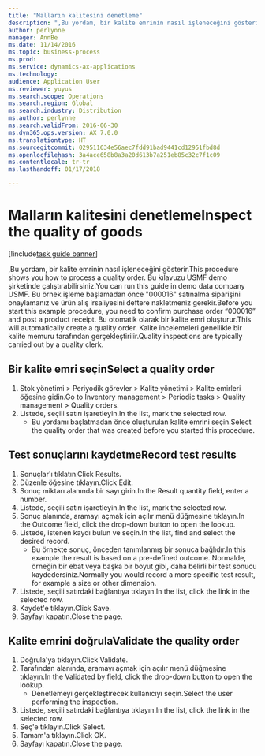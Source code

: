 ```yaml
---
title: "Malların kalitesini denetleme"
description: ",Bu yordam, bir kalite emrinin nasıl işleneceğini gösterir."
author: perlynne
manager: AnnBe
ms.date: 11/14/2016
ms.topic: business-process
ms.prod: 
ms.service: dynamics-ax-applications
ms.technology: 
audience: Application User
ms.reviewer: yuyus
ms.search.scope: Operations
ms.search.region: Global
ms.search.industry: Distribution
ms.author: perlynne
ms.search.validFrom: 2016-06-30
ms.dyn365.ops.version: AX 7.0.0
ms.translationtype: HT
ms.sourcegitcommit: 029511634e56aec7fdd91bad9441cd12951fbd8d
ms.openlocfilehash: 3a4ace658b8a3a20d613b7a251eb85c32c7f1c09
ms.contentlocale: tr-tr
ms.lasthandoff: 01/17/2018

---
```

# <a name="inspect-the-quality-of-goods"></a><span data-ttu-id="3abe0-103">Malların kalitesini denetleme</span><span class="sxs-lookup"><span data-stu-id="3abe0-103">Inspect the quality of goods</span></span>

[!include[task guide banner](../../includes/task-guide-banner.md)]

<span data-ttu-id="3abe0-104">,Bu yordam, bir kalite emrinin nasıl işleneceğini gösterir.</span><span class="sxs-lookup"><span data-stu-id="3abe0-104">This procedure shows you how to process a quality order.</span></span> <span data-ttu-id="3abe0-105">Bu kılavuzu USMF demo şirketinde çalıştırabilirsiniz.</span><span class="sxs-lookup"><span data-stu-id="3abe0-105">You can run this guide in demo data company USMF.</span></span> <span data-ttu-id="3abe0-106">Bu örnek işleme başlamadan önce "000016" satınalma siparişini onaylamanız ve ürün alış irsaliyesini deftere nakletmeniz gerekir.</span><span class="sxs-lookup"><span data-stu-id="3abe0-106">Before you start this example procedure, you need to confirm purchase order “000016” and post a product receipt.</span></span> <span data-ttu-id="3abe0-107">Bu otomatik olarak bir kalite emri oluşturur.</span><span class="sxs-lookup"><span data-stu-id="3abe0-107">This will automatically create a quality order.</span></span> <span data-ttu-id="3abe0-108">Kalite incelemeleri genellikle bir kalite memuru tarafından gerçekleştirilir.</span><span class="sxs-lookup"><span data-stu-id="3abe0-108">Quality inspections are typically carried out by a quality clerk.</span></span>


## <a name="select-a-quality-order"></a><span data-ttu-id="3abe0-109">Bir kalite emri seçin</span><span class="sxs-lookup"><span data-stu-id="3abe0-109">Select a quality order</span></span>
1. <span data-ttu-id="3abe0-110">Stok yönetimi > Periyodik görevler > Kalite yönetimi > Kalite emirleri öğesine gidin.</span><span class="sxs-lookup"><span data-stu-id="3abe0-110">Go to Inventory management > Periodic tasks > Quality management > Quality orders.</span></span>
2. <span data-ttu-id="3abe0-111">Listede, seçili satırı işaretleyin.</span><span class="sxs-lookup"><span data-stu-id="3abe0-111">In the list, mark the selected row.</span></span>
    * <span data-ttu-id="3abe0-112">Bu yordamı başlatmadan önce oluşturulan kalite emrini seçin.</span><span class="sxs-lookup"><span data-stu-id="3abe0-112">Select the quality order that was created before you started this procedure.</span></span>  

## <a name="record-test-results"></a><span data-ttu-id="3abe0-113">Test sonuçlarını kaydetme</span><span class="sxs-lookup"><span data-stu-id="3abe0-113">Record test results</span></span>
1. <span data-ttu-id="3abe0-114">Sonuçlar'ı tıklatın.</span><span class="sxs-lookup"><span data-stu-id="3abe0-114">Click Results.</span></span>
2. <span data-ttu-id="3abe0-115">Düzenle öğesine tıklayın.</span><span class="sxs-lookup"><span data-stu-id="3abe0-115">Click Edit.</span></span>
3. <span data-ttu-id="3abe0-116">Sonuç miktarı alanında bir sayı girin.</span><span class="sxs-lookup"><span data-stu-id="3abe0-116">In the Result quantity field, enter a number.</span></span>
4. <span data-ttu-id="3abe0-117">Listede, seçili satırı işaretleyin.</span><span class="sxs-lookup"><span data-stu-id="3abe0-117">In the list, mark the selected row.</span></span>
5. <span data-ttu-id="3abe0-118">Sonuç alanında, aramayı açmak için açılır menü düğmesine tıklayın.</span><span class="sxs-lookup"><span data-stu-id="3abe0-118">In the Outcome field, click the drop-down button to open the lookup.</span></span>
6. <span data-ttu-id="3abe0-119">Listede, istenen kaydı bulun ve seçin.</span><span class="sxs-lookup"><span data-stu-id="3abe0-119">In the list, find and select the desired record.</span></span>
    * <span data-ttu-id="3abe0-120">Bu örnekte sonuç, önceden tanımlanmış bir sonuca bağlıdır.</span><span class="sxs-lookup"><span data-stu-id="3abe0-120">In this example the result is based on a pre-defined outcome.</span></span> <span data-ttu-id="3abe0-121">Normalde, örneğin bir ebat veya başka bir boyut gibi, daha belirli bir test sonucu kaydedersiniz.</span><span class="sxs-lookup"><span data-stu-id="3abe0-121">Normally you would record a more specific test result, for example a size or other dimension.</span></span>  
7. <span data-ttu-id="3abe0-122">Listede, seçili satırdaki bağlantıya tıklayın.</span><span class="sxs-lookup"><span data-stu-id="3abe0-122">In the list, click the link in the selected row.</span></span>
8. <span data-ttu-id="3abe0-123">Kaydet'e tıklayın.</span><span class="sxs-lookup"><span data-stu-id="3abe0-123">Click Save.</span></span>
9. <span data-ttu-id="3abe0-124">Sayfayı kapatın.</span><span class="sxs-lookup"><span data-stu-id="3abe0-124">Close the page.</span></span>

## <a name="validate-the-quality-order"></a><span data-ttu-id="3abe0-125">Kalite emrini doğrula</span><span class="sxs-lookup"><span data-stu-id="3abe0-125">Validate the quality order</span></span>
1. <span data-ttu-id="3abe0-126">Doğrula'ya tıklayın.</span><span class="sxs-lookup"><span data-stu-id="3abe0-126">Click Validate.</span></span>
2. <span data-ttu-id="3abe0-127">Tarafından alanında, aramayı açmak için açılır menü düğmesine tıklayın.</span><span class="sxs-lookup"><span data-stu-id="3abe0-127">In the Validated by field, click the drop-down button to open the lookup.</span></span>
    * <span data-ttu-id="3abe0-128">Denetlemeyi gerçekleştirecek kullanıcıyı seçin.</span><span class="sxs-lookup"><span data-stu-id="3abe0-128">Select the user performing the inspection.</span></span>  
3. <span data-ttu-id="3abe0-129">Listede, seçili satırdaki bağlantıya tıklayın.</span><span class="sxs-lookup"><span data-stu-id="3abe0-129">In the list, click the link in the selected row.</span></span>
4. <span data-ttu-id="3abe0-130">Seç'e tıklayın.</span><span class="sxs-lookup"><span data-stu-id="3abe0-130">Click Select.</span></span>
5. <span data-ttu-id="3abe0-131">Tamam'a tıklayın.</span><span class="sxs-lookup"><span data-stu-id="3abe0-131">Click OK.</span></span>
6. <span data-ttu-id="3abe0-132">Sayfayı kapatın.</span><span class="sxs-lookup"><span data-stu-id="3abe0-132">Close the page.</span></span>

